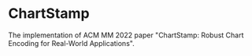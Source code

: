 # ChartStamp
The implementation of ACM MM 2022 paper "ChartStamp: Robust Chart Encoding for Real-World Applications".

